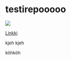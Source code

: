 # testirepooooo

![](https://i.giphy.com/media/yAqdjThdDEMF2/200_s.gif)

[Linkki](http://www.osote.com)

kjeh kjeh

köhköh